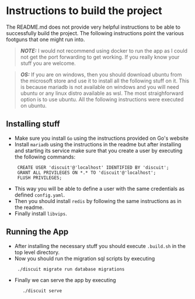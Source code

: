 # Instructions to build the project
The README.md does not provide very helpful instructions to be able to successfully build the project. The following instructions point the various footguns 
that one might run into. 

> **_NOTE:_**  I would not recommend using docker to run the app as I could not get the port forwarding to get working. If you really know your stuff you are welcome.

> **_OS:_**  If you are on windows, then you should  download ubuntu from the microsoft store and use it to install all the following stuff on it. This is because mariadb is not available on windows and you will need ubuntu or any linux distro available as wsl. The most straighforward option is to use ubuntu. All the following instructions were executed on ubuntu.

## Installing stuff
- Make sure you install `Go` using the instructions provided on Go's website
- Install `mariadb` using the instructions in the readme but after installing and starting its service make sure that you create a user by executing the following commands:
   ```
    CREATE USER 'discuit'@'localhost' IDENTIFIED BY 'discuit'; 
    GRANT ALL PRIVILEGES ON *.* TO 'discuit'@'localhost';
    FLUSH PRIVILEGES;
    ```
- This way you will be able to define a user with the same credentials as defined `config.yaml`.
- Then you should install `redis` by following the same instructions as in the readme.
- Finally install `libvips`.

## Running the App
- After installing the necessary stuff you should execute `.build.sh` in the top level directory.
- Now you should run the migration sql scripts by executing 
  ```
   ./discuit migrate run database migrations
  ```
- Finally we can serve the app by executing
  ```
     ./discuit serve
  ```